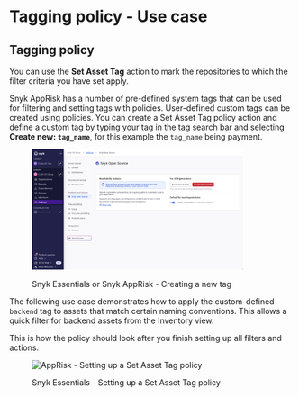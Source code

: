 # Tagging policy - Use case

## Tagging policy

You can use the **Set Asset Tag** action to mark the repositories to which the filter criteria you have set apply.&#x20;

Snyk AppRisk has a number of pre-defined system tags that can be used for filtering and setting tags with policies. User-defined custom tags can be created using policies. You can create a Set Asset Tag policy action and define a custom tag by typing your tag in the tag search bar and selecting **Create new: `tag_name`**, for this example the `tag_name` being payment.

<figure><img src="../../../../.gitbook/assets/image (10).png" alt="AppRisk - Creating a new tag" width="375"><figcaption><p>Snyk Essentials or Snyk AppRisk - Creating a new tag</p></figcaption></figure>

The following use case demonstrates how to apply the custom-defined `backend` tag to assets that match certain naming conventions. This allows a quick filter for backend assets from the Inventory view.

This is how the policy should look after you finish setting up all filters and actions.

<figure><img src="../../../../.gitbook/assets/Set tag.png" alt="AppRisk - Setting up a Set Asset Tag policy"><figcaption><p>Snyk Essentials - Setting up a Set Asset Tag policy</p></figcaption></figure>
